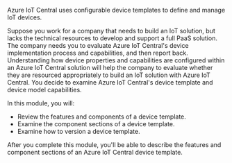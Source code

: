 Azure IoT Central uses configurable device templates to define and manage IoT devices.

Suppose you work for a company that needs to build an IoT solution, but lacks the technical resources to develop and support a full PaaS solution. The company needs you to evaluate Azure IoT Central's device implementation process and capabilities, and then report back. Understanding how device properties and capabilities are configured within an Azure IoT Central solution will help the company to evaluate whether they are resourced appropriately to build an IoT solution with Azure IoT Central. You decide to examine Azure IoT Central's device template and device model capabilities.

In this module, you will:

- Review the features and components of a device template.
- Examine the component sections of a device template.
- Examine how to version a device template.

After you complete this module, you'll be able to describe the features and component sections of an Azure IoT Central device template.
